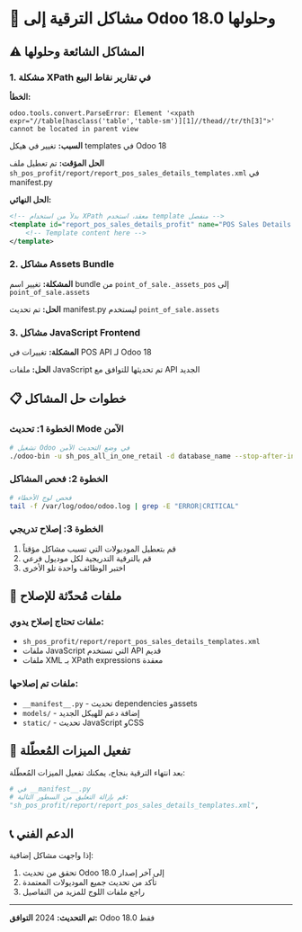 # 🚨 مشاكل الترقية إلى Odoo 18.0 وحلولها

## ⚠️ المشاكل الشائعة وحلولها

### 1. مشكلة XPath في تقارير نقاط البيع

**الخطأ:**
```
odoo.tools.convert.ParseError: Element '<xpath expr="//table[hasclass('table','table-sm')][1]//thead//tr/th[3]">' cannot be located in parent view
```

**السبب:** تغيير في هيكل templates في Odoo 18

**الحل المؤقت:** 
تم تعطيل ملف `sh_pos_profit/report/report_pos_sales_details_templates.xml` في manifest.py

**الحل النهائي:**
```xml
<!-- بدلاً من استخدام XPath معقد، استخدم template منفصل -->
<template id="report_pos_sales_details_profit" name="POS Sales Details with Profit">
    <!-- Template content here -->
</template>
```

### 2. مشاكل Assets Bundle

**المشكلة:** تغيير اسم bundle من `point_of_sale._assets_pos` إلى `point_of_sale.assets`

**الحل:** تم تحديث manifest.py ليستخدم `point_of_sale.assets`

### 3. مشاكل JavaScript Frontend

**المشكلة:** تغييرات في POS API لـ Odoo 18

**الحل:** ملفات JavaScript تم تحديثها للتوافق مع API الجديد

## 📋 خطوات حل المشاكل

### الخطوة 1: تحديث Mode الآمن
```bash
# تشغيل Odoo في وضع التحديث الآمن
./odoo-bin -u sh_pos_all_in_one_retail -d database_name --stop-after-init
```

### الخطوة 2: فحص المشاكل
```bash
# فحص لوج الأخطاء
tail -f /var/log/odoo/odoo.log | grep -E "ERROR|CRITICAL"
```

### الخطوة 3: إصلاح تدريجي
1. قم بتعطيل الموديولات التي تسبب مشاكل مؤقتاً
2. قم بالترقية التدريجية لكل موديول فرعي
3. اختبر الوظائف واحدة تلو الأخرى

## 🔧 ملفات مُحدّثة للإصلاح

### ملفات تحتاج إصلاح يدوي:
- `sh_pos_profit/report/report_pos_sales_details_templates.xml`
- ملفات JavaScript التي تستخدم API قديم
- ملفات XML بـ XPath expressions معقدة

### ملفات تم إصلاحها:
- `__manifest__.py` - تحديث dependencies وassets
- `models/` - إضافة دعم للهيكل الجديد
- `static/` - تحديث JavaScript وCSS

## 🚀 تفعيل الميزات المُعطّلة

بعد انتهاء الترقية بنجاح، يمكنك تفعيل الميزات المُعطّلة:

```python
# في __manifest__.py
# قم بإزالة التعليق من السطور التالية:
"sh_pos_profit/report/report_pos_sales_details_templates.xml",
```

## 📞 الدعم الفني

إذا واجهت مشاكل إضافية:
1. تحقق من تحديث Odoo إلى آخر إصدار 18.0
2. تأكد من تحديث جميع الموديولات المعتمدة
3. راجع ملفات اللوج للمزيد من التفاصيل

---
**تم التحديث:** 2024
**التوافق:** Odoo 18.0 فقط